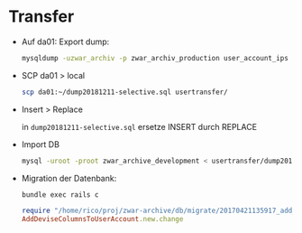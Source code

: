 # Transfer

* Auf da01: Export dump:
  ```sh
  mysqldump -uzwar_archiv -p zwar_archiv_production user_account_ips user_accounts user_contents user_registrations users > dump20181211-selective.sql 
  ```
* SCP da01 > local
  ```sh
  scp da01:~/dump20181211-selective.sql usertransfer/
  ```
* Insert > Replace
  
  in `dump20181211-selective.sql` ersetze INSERT durch REPLACE
* Import DB
  ```bash
  mysql -uroot -proot zwar_archive_development < usertransfer/dump20181211-selective.sql
  ```
* Migration der Datenbank:
  ```bash
  bundle exec rails c
  ```
  ```ruby
  require "/home/rico/proj/zwar-archive/db/migrate/20170421135917_add_devise_columns_to_user_account.rb"
  AddDeviseColumnsToUserAccount.new.change
  ```